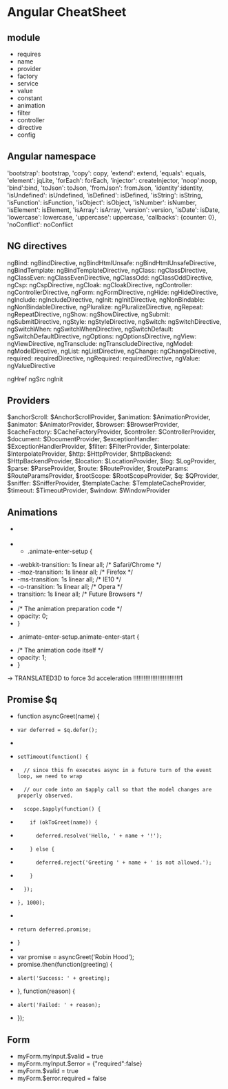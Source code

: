 # Angular CheatSheet

## module

- requires
- name 
- provider
- factory
- service
- value
- constant 
- animation
- filter
- controller
- directive
- config

## Angular namespace

'bootstrap': bootstrap,
'copy': copy,
'extend': extend,
'equals': equals,
'element': jqLite,
'forEach': forEach,
'injector': createInjector,
'noop':noop,
'bind':bind,
'toJson': toJson,
'fromJson': fromJson,
'identity':identity,
'isUndefined': isUndefined,
'isDefined': isDefined,
'isString': isString,
'isFunction': isFunction,
'isObject': isObject,
'isNumber': isNumber,
'isElement': isElement,
'isArray': isArray,
'version': version,
'isDate': isDate,
'lowercase': lowercase,
'uppercase': uppercase,
'callbacks': {counter: 0},
'noConflict': noConflict

## NG directives

ngBind: ngBindDirective,
ngBindHtmlUnsafe: ngBindHtmlUnsafeDirective,
ngBindTemplate: ngBindTemplateDirective,
ngClass: ngClassDirective,
ngClassEven: ngClassEvenDirective,
ngClassOdd: ngClassOddDirective,
ngCsp: ngCspDirective,
ngCloak: ngCloakDirective,
ngController: ngControllerDirective,
ngForm: ngFormDirective,
ngHide: ngHideDirective,
ngInclude: ngIncludeDirective,
ngInit: ngInitDirective,
ngNonBindable: ngNonBindableDirective,
ngPluralize: ngPluralizeDirective,
ngRepeat: ngRepeatDirective,
ngShow: ngShowDirective,
ngSubmit: ngSubmitDirective,
ngStyle: ngStyleDirective,
ngSwitch: ngSwitchDirective,
ngSwitchWhen: ngSwitchWhenDirective,
ngSwitchDefault: ngSwitchDefaultDirective,
ngOptions: ngOptionsDirective,
ngView: ngViewDirective,
ngTransclude: ngTranscludeDirective,
ngModel: ngModelDirective,
ngList: ngListDirective,
ngChange: ngChangeDirective,
required: requiredDirective,
ngRequired: requiredDirective,
ngValue: ngValueDirective

ngHref
ngSrc
ngInit


## Providers

$anchorScroll: $AnchorScrollProvider,
$animation: $AnimationProvider,
$animator: $AnimatorProvider,
$browser: $BrowserProvider,
$cacheFactory: $CacheFactoryProvider,
$controller: $ControllerProvider,
$document: $DocumentProvider,
$exceptionHandler: $ExceptionHandlerProvider,
$filter: $FilterProvider,
$interpolate: $InterpolateProvider,
$http: $HttpProvider,
$httpBackend: $HttpBackendProvider,
$location: $LocationProvider,
$log: $LogProvider,
$parse: $ParseProvider,
$route: $RouteProvider,
$routeParams: $RouteParamsProvider,
$rootScope: $RootScopeProvider,
$q: $QProvider,
$sniffer: $SnifferProvider,
$templateCache: $TemplateCacheProvider,
$timeout: $TimeoutProvider,
$window: $WindowProvider

## Animations

- <div ng-directive ng-animate="{enter: 'animate-enter'}"></div>
-  * .animate-enter-setup {
 *  -webkit-transition: 1s linear all; /&#42; Safari/Chrome &#42;/
 *  -moz-transition: 1s linear all; /&#42; Firefox &#42;/
 *  -ms-transition: 1s linear all; /&#42; IE10 &#42;/
 *  -o-transition: 1s linear all; /&#42; Opera &#42;/
 *  transition: 1s linear all; /&#42; Future Browsers &#42;/
 *
 *  /&#42; The animation preparation code &#42;/
 *  opacity: 0;
 * }
- .animate-enter-setup.animate-enter-start {
 *  /&#42; The animation code itself &#42;/
 *  opacity: 1;
 * }

-> TRANSLATED3D to force 3d acceleration !!!!!!!!!!!!!!!!!!!!!!!!!!!1


## Promise $q

 *   function asyncGreet(name) {
 *     var deferred = $q.defer();
 *
 *     setTimeout(function() {
 *       // since this fn executes async in a future turn of the event loop, we need to wrap
 *       // our code into an $apply call so that the model changes are properly observed.
 *       scope.$apply(function() {
 *         if (okToGreet(name)) {
 *           deferred.resolve('Hello, ' + name + '!');
 *         } else {
 *           deferred.reject('Greeting ' + name + ' is not allowed.');
 *         }
 *       });
 *     }, 1000);
 *
 *     return deferred.promise;
 *   }
 *
 *   var promise = asyncGreet('Robin Hood');
 *   promise.then(function(greeting) {
 *     alert('Success: ' + greeting);
 *   }, function(reason) {
 *     alert('Failed: ' + reason);
 *   });

 ## Form 

- myForm.myInput.$valid = true
- myForm.myInput.$error = {"required":false}
- myForm.$valid = true
- myForm.$error.required = false


# 
